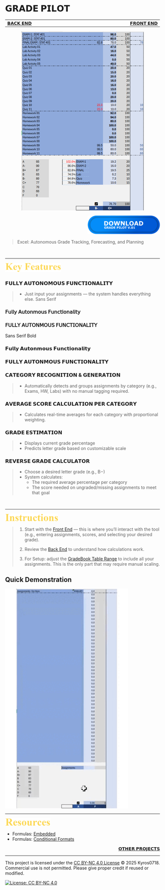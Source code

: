 # 𝗚𝗥𝗔𝗗𝗘 𝗣𝗜𝗟𝗢𝗧 

<table>
  <tr>
    <td width="500px" align="left">
      <a href="./panel_backend.md">𝗕𝗔𝗖𝗞 𝗘𝗡𝗗</a>
    </td>
    <td width="500px" align="right">
      <a href="./panel_frontend.md">𝗙𝗥𝗢𝗡𝗧 𝗘𝗡𝗗</a>
    </td>
  </tr>
</table>

<div align="center">
  <img src=./images/GradePilotRepresentation.png width=400>
</div>

<div align="right">

[<img src=./images/Download%20Button%20LDA.png height=60> ](https://github.com/Kyros0718/Grade_Pilot/releases/download/GradePilot_v1.1.0/GradePilot_v1.1.0.xlsx)

</div>

> Excel: Autonomous Grade Tracking, Forecasting, and Planning

<br>

****

[<img src=./images/cw_key_features.png height=30>](./README.md)

### 𝗙𝗨𝗟𝗟𝗬 𝗔𝗨𝗧𝗢𝗡𝗢𝗠𝗢𝗨𝗦 𝗙𝗨𝗡𝗖𝗧𝗜𝗢𝗡𝗔𝗟𝗜𝗧𝗬
>- Just input your assignments — the system handles everything else.
Sans Serif
### 𝖥𝗎𝗅𝗅𝗒 𝖠𝗎𝗍𝗈𝗇𝗆𝗈𝗎𝗌 𝖥𝗎𝗇𝖼𝗍𝗂𝗈𝗇𝖺𝗅𝗂𝗍𝗒
### 𝖥𝖴𝖫𝖫𝖸 𝖠𝖴𝖳𝖮𝖭𝖬𝖮𝖴𝖲 𝖥𝖴𝖭𝖢𝖳𝖨𝖮𝖭𝖠𝖫𝖨𝖳𝖸
Sans Serif Bold
### 𝗙𝘂𝗹𝗹𝘆 𝗔𝘂𝘁𝗼𝗻𝗺𝗼𝘂𝘀 𝗙𝘂𝗻𝗰𝘁𝗶𝗼𝗻𝗮𝗹𝗶𝘁𝘆
### 𝗙𝗨𝗟𝗟𝗬 𝗔𝗨𝗧𝗢𝗡𝗠𝗢𝗨𝗦 𝗙𝗨𝗡𝗖𝗧𝗜𝗢𝗡𝗔𝗟𝗜𝗧𝗬


### 𝗖𝗔𝗧𝗘𝗚𝗢𝗥𝗬 𝗥𝗘𝗖𝗢𝗚𝗡𝗜𝗧𝗜𝗢𝗡 & 𝗚𝗘𝗡𝗘𝗥𝗔𝗧𝗜𝗢𝗡
>- Automatically detects and groups assignments by category (e.g., Exams, HW, Labs) with no manual tagging required.

### 𝗔𝗩𝗘𝗥𝗔𝗚𝗘 𝗦𝗖𝗢𝗥𝗘 𝗖𝗔𝗟𝗖𝗨𝗟𝗔𝗧𝗜𝗢𝗡 𝗣𝗘𝗥 𝗖𝗔𝗧𝗘𝗚𝗢𝗥𝗬
>- Calculates real-time averages for each category with proportional weighting.

### 𝗚𝗥𝗔𝗗𝗘 𝗘𝗦𝗧𝗜𝗠𝗔𝗧𝗜𝗢𝗡
>- Displays current grade percentage
>- Predicts letter grade based on customizable scale

### 𝗥𝗘𝗩𝗘𝗥𝗦𝗘 𝗚𝗥𝗔𝗗𝗘 𝗖𝗔𝗟𝗖𝗨𝗟𝗔𝗧𝗢𝗥
>- Choose a desired letter grade (e.g., B−)
>- System calculates:
>   - The required average percentage per category
>   - The score needed on ungraded/missing assignments to meet that goal

<br>

****

[<img src=./images/cw_instructions.png height=25> ](./README.md)

> 1. Start with the [Front End](./panel_frontend.md) — this is where you’ll interact with the tool (e.g., entering assignments, scores, and selecting your desired grade).
>
> 2. Review the [Back End](./panel_backend.md) to understand how calculations work.
>
> 3. For Setup: adjust the [GradeBook Table Range](./panel_backend.md#gradebook-range-semi-automatic-setup-required) to include all your assignments. This is the only part that may require manual scaling.

## Quick Demonstration

<img src=./images/QuickDemoF.gif width=400>

<br>

****

[<img src=./images/cw_resources.png height=25> ](./README.md)

- Formulas: [Embedded](./formulas_embedded.md)
- Formulas: [Conditional Formats](./formulas_conditional_format.md)

<div align="right">
  
  [𝗢𝗧𝗛𝗘𝗥 𝗣𝗥𝗢𝗝𝗘𝗖𝗧𝗦](https://github.com/Kyros0718/Excel_Projects/blob/main/README.md)
  
</div>

****

This project is licensed under the [CC BY-NC 4.0 License](./LICENSE) © 2025 Kyros0718.  
Commercial use is not permitted. Please give proper credit if reused or modified.

[![License: CC BY-NC 4.0](https://img.shields.io/badge/License-CC%20BY--NC%204.0-lightgrey.svg)](https://creativecommons.org/licenses/by-nc/4.0/)

